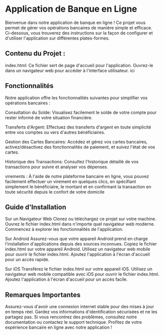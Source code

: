 
# Application de Banque en Ligne

Bienvenue dans notre application de banque en ligne ! Ce projet vous permet de gérer vos opérations bancaires de manière simple et efficace. Ci-dessous, vous trouverez des instructions sur la façon de configurer et d'utiliser l'application sur différentes plates-formes.

## Contenu du Projet :
index.html: Ce fichier sert de page d'accueil pour l'application. Ouvrez-le dans un navigateur web pour accéder à l'interface utilisateur. ici
##  Fonctionnalités
Notre application offre les fonctionnalités suivantes pour simplifier vos opérations bancaires :

Consultation du Solde: Visualisez facilement le solde de votre compte pour rester informé de votre situation financière.

Transferts d'Argent: Effectuez des transferts d'argent en toute simplicité entre vos comptes ou vers d'autres bénéficiaires.

Gestion des Cartes Bancaires: Accédez et gérez vos cartes bancaires, activez/désactivez des fonctionnalités de paiement, et suivez l'état de vos cartes.

Historique des Transactions: Consultez l'historique détaillé de vos transactions pour suivre et analyser vos dépenses.

virements : À l'aide de notre plateforme bancaire en ligne, vous pouvez facilement effectuer un virement en quelques clics, en spécifiant simplement le bénéficiaire, le montant et en confirmant la transaction en toute sécurité depuis le confort de votre domicile

## Guide d'Installation
Sur un Navigateur Web Clonez ou téléchargez ce projet sur votre machine. Ouvrez le fichier index.html dans n'importe quel navigateur web moderne. Commencez à explorer les fonctionnalités de l'application.

Sur Android
Assurez-vous que votre appareil Android prend en charge l'installation d'applications depuis des sources inconnues. Copiez le fichier index.html sur votre appareil Android. Utilisez un navigateur web mobile pour ouvrir le fichier index.html. Ajoutez l'application à l'écran d'accueil pour un accès rapide.

Sur iOS
Transférez le fichier index.html sur votre appareil iOS. Utilisez un navigateur web mobile compatible avec iOS pour ouvrir le fichier index.html. Ajoutez l'application à l'écran d'accueil pour un accès facile.

## Remarques Importantes
Assurez-vous d'avoir une connexion internet stable pour des mises à jour en temps réel. Gardez vos informations d'identification sécurisées et ne les partagez pas. Si vous rencontrez des problèmes, consultez notre documentation ou contactez le support technique. Profitez de votre expérience bancaire en ligne avec notre application !



